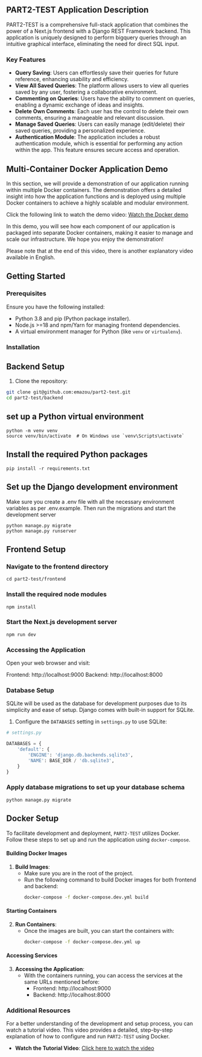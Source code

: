 ## PART2-TEST Application Description

PART2-TEST is a comprehensive full-stack application that combines the power of a Next.js frontend with a Django REST Framework backend. This application is uniquely designed to perform bigquery queries through an intuitive graphical interface, eliminating the need for direct SQL input. 

### Key Features

- **Query Saving**: Users can effortlessly save their queries for future reference, enhancing usability and efficiency.
- **View All Saved Queries**: The platform allows users to view all queries saved by any user, fostering a collaborative environment.
- **Commenting on Queries**: Users have the ability to comment on queries, enabling a dynamic exchange of ideas and insights.
- **Delete Own Comments**: Each user has the control to delete their own comments, ensuring a manageable and relevant discussion.
- **Manage Saved Queries**: Users can easily manage (edit/delete) their saved queries, providing a personalized experience.
- **Authentication Module**: The application includes a robust authentication module, which is essential for performing any action within the app. This feature ensures secure access and operation.


## Multi-Container Docker Application Demo
In this section, we will provide a demonstration of our application running within multiple Docker containers. The demonstration offers a detailed insight into how the application functions and is deployed using multiple Docker containers to achieve a highly scalable and modular environment.

Click the following link to watch the demo video:
[Watch the Docker demo](https://www.loom.com/share/f10232b7c64e4674960f3fc0fe14ee88?sid=3fb2d5fd-fb9e-47f0-92b9-b288272fb9bc)

In this demo, you will see how each component of our application is packaged into separate Docker containers, making it easier to manage and scale our infrastructure. We hope you enjoy the demonstration!

Please note that at the end of this video, there is another explanatory video available in English.

## Getting Started

### Prerequisites

Ensure you have the following installed:
- Python 3.8 and pip (Python package installer).
- Node.js >=18 and npm/Yarn for managing frontend dependencies.
- A virtual environment manager for Python (like `venv` or `virtualenv`).

### Installation

## Backend Setup

1. Clone the repository:

```bash
git clone git@github.com:emazou/part2-test.git
cd part2-test/backend
```

## set up a Python virtual environment

```
python -m venv venv
source venv/bin/activate  # On Windows use `venv\Scripts\activate`
```

## Install the required Python packages

```
pip install -r requirements.txt
```

## Set up the Django development environment

Make sure you create a .env file with all the necessary environment variables as per .env.example. Then run the migrations and start the development server

```
python manage.py migrate
python manage.py runserver
```

## Frontend Setup

### Navigate to the frontend directory
```
cd part2-test/frontend
```

### Install the required node modules

```
npm install
```

### Start the Next.js development server

```
npm run dev
```

### Accessing the Application
Open your web browser and visit:

Frontend: http://localhost:9000
Backend: http://localhost:8000

### Database Setup

SQLite will be used as the database for development purposes due to its simplicity and ease of setup. Django comes with built-in support for SQLite.

1. Configure the `DATABASES` setting in `settings.py` to use SQLite:

```python
# settings.py

DATABASES = {
    'default': {
        'ENGINE': 'django.db.backends.sqlite3',
        'NAME': BASE_DIR / 'db.sqlite3',
    }
}
```
### Apply database migrations to set up your database schema

```
python manage.py migrate
```

## Docker Setup

To facilitate development and deployment, `PART2-TEST` utilizes Docker. Follow these steps to set up and run the application using `docker-compose`.

#### Building Docker Images

1. **Build Images**:
   - Make sure you are in the root of the project.
   - Run the following command to build Docker images for both frontend and backend:
     ```bash
     docker-compose -f docker-compose.dev.yml build
     ```

#### Starting Containers

2. **Run Containers**:
   - Once the images are built, you can start the containers with:
     ```bash
     docker-compose -f docker-compose.dev.yml up
     ```

#### Accessing Services

3. **Accessing the Application**:
   - With the containers running, you can access the services at the same URLs mentioned before:
     - Frontend: http://localhost:9000
     - Backend: http://localhost:8000

### Additional Resources

For a better understanding of the development and setup process, you can watch a tutorial video. This video provides a detailed, step-by-step explanation of how to configure and run `PART2-TEST` using Docker.

- **Watch the Tutorial Video**: [Click here to watch the video](https://youtu.be/BFk1xKupLZs)


